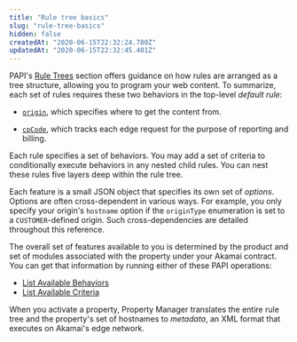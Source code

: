 ```yaml
---
title: "Rule tree basics"
slug: "rule-tree-basics"
hidden: false
createdAt: "2020-06-15T22:32:24.780Z"
updatedAt: "2020-06-15T22:32:45.401Z"
---
```

PAPI's
[Rule Trees](https://learn.akamai.com/en-us/api/core_features/property_manager/v1.html#ruletrees)
section offers guidance on how rules are arranged as a tree structure,
allowing you to program your web content.  To summarize, each set of
rules requires these two behaviors in the top-level _default rule_:

- [`origin`](#origin), which specifies where to get the content from.

- [`cpCode`](#cpcode), which tracks each edge request for the purpose
of reporting and billing.

Each rule specifies a set of behaviors. You may add a set of criteria
to conditionally execute behaviors in any nested child rules. You can
nest these rules five layers deep within the rule tree.

Each feature is a small JSON object that specifies its own set of
_options_. Options are often cross-dependent in various ways. For
example, you only specify your origin's `hostname` option if the
`originType` enumeration is set to a `CUSTOMER`-defined origin.
Such cross-dependencies are detailed throughout this reference.

The overall set of features available to you is determined by the
product and set of modules associated with the property under your Akamai
contract.  You can get that information by running either of these
PAPI operations:

- [List Available Behaviors](https://learn.akamai.com/en-us/api/core_features/property_manager/v1.html#getavailablebehaviors)
- [List Available Criteria](https://learn.akamai.com/en-us/api/core_features/property_manager/v1.html#getavailablebehaviors)

When you activate a property, Property Manager translates the entire
rule tree and the property's set of hostnames to _metadata_, an XML
format that executes on Akamai's edge network.